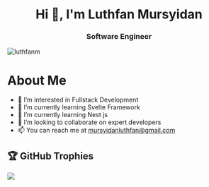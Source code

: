 <h1 align="center">Hi 👋, I'm Luthfan Mursyidan</h1>
<h3 align="center">Software Engineer</h3>

<p align="left"> <img src="https://komarev.com/ghpvc/?username=luthfanm&label=Profile%20views&color=0e75b6&style=flat" alt="luthfanm" /> </p>

# About Me

- 👀 I’m interested in Fullstack Development
- 🌱 I’m currently learning Svelte Framework
- 🌱 I’m currently learning Nest js
- 💞️ I’m looking to collaborate on expert developers
- 📫 You can reach me at mursyidanluthfan@gmail.com

## 🏆 GitHub Trophies
![](https://github-profile-trophy.vercel.app/?username=LuthfanM&theme=tokyonight&no-frame=false&no-bg=true&margin-w=4)
